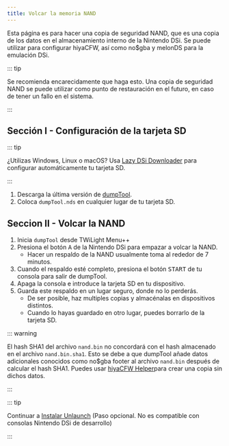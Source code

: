 ```yaml
---
title: Volcar la memoria NAND
---
```


Esta página es para hacer una copia de seguridad NAND, que es una copia de los datos en el almacenamiento interno de la Nintendo DSi. Se puede utilizar para configurar hiyaCFW, así como no$gba y melonDS para la emulación DSi.

::: tip

Se recomienda encarecidamente que haga esto. Una copia de seguridad NAND se puede utilizar como punto de restauración en el futuro, en caso de tener un fallo en el sistema.

:::

## Sección I - Configuración de la tarjeta SD

::: tip

¿Utilizas Windows, Linux o macOS? Usa [Lazy DSi Downloader](lazy-dsi-downloader) para configurar automáticamente tu tarjeta SD.

:::

1. Descarga la última versión de [dumpTool](https://github.com/zoogie/dumpTool/releases/latest/download/dumpTool.nds).
1. Coloca `dumpTool.nds` en cualquier lugar de tu tarjeta SD.

## Seccion II - Volcar la NAND
1. Inicia `dumpTool` desde TWiLight Menu++
1. Presiona el botón <kbd class="face">A</kbd> de la Nintendo DSi para empazar a volcar la NAND.
   - Hacer un respaldo de la NAND usualmente toma al rededor de 7 minutos.
1. Cuando el respaldo esté completo, presiona el botón <kbd>START</kbd> de tu consola para salir de dumpTool.
1. Apaga la consola e introduce la tarjeta SD en tu dispositivo.
1. Guarda este respaldo en un lugar seguro, donde no lo perderás.
   - De ser posible, haz multiples copias y almacénalas en dispositivos distintos.
   - Cuando lo hayas guardado en otro lugar, puedes borrarlo de la tarjeta SD.

::: warning

El hash SHA1 del archivo `nand.bin` no concordará con el hash almacenado en el archivo `nand.bin.sha1`. Esto se debe a que dumpTool añade datos adicionales conocidos como no$gba footer al archivo `nand.bin` después de calcular el hash SHA1. Puedes usar [hiyaCFW Helper](https://github.com/mondul/HiyaCFW-Helper/releases)para crear una copia sin dichos datos.

:::

::: tip

Continuar a [Instalar Unlaunch](installing-unlaunch) (Paso opcional. No es compatible con consolas Nintendo DSi de desarrollo)

:::
